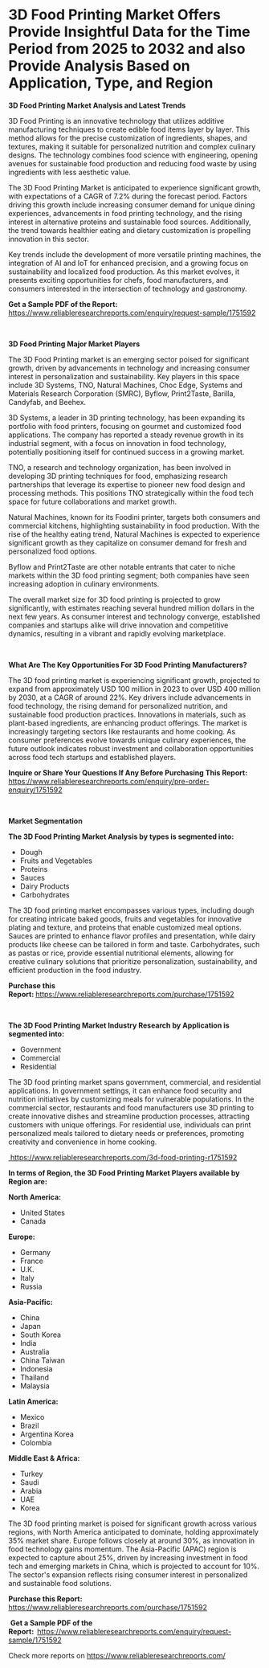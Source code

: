 <p><h1>3D Food Printing Market Offers Provide Insightful Data for the Time Period from 2025 to 2032 and also Provide Analysis Based on Application, Type, and Region</h1></p><p><strong>3D Food Printing Market Analysis and Latest Trends</strong></p>
<p><p>3D Food Printing is an innovative technology that utilizes additive manufacturing techniques to create edible food items layer by layer. This method allows for the precise customization of ingredients, shapes, and textures, making it suitable for personalized nutrition and complex culinary designs. The technology combines food science with engineering, opening avenues for sustainable food production and reducing food waste by using ingredients with less aesthetic value.</p><p>The 3D Food Printing Market is anticipated to experience significant growth, with expectations of a CAGR of 7.2% during the forecast period. Factors driving this growth include increasing consumer demand for unique dining experiences, advancements in food printing technology, and the rising interest in alternative proteins and sustainable food sources. Additionally, the trend towards healthier eating and dietary customization is propelling innovation in this sector.</p><p>Key trends include the development of more versatile printing machines, the integration of AI and IoT for enhanced precision, and a growing focus on sustainability and localized food production. As this market evolves, it presents exciting opportunities for chefs, food manufacturers, and consumers interested in the intersection of technology and gastronomy.</p></p>
<p><strong>Get a Sample PDF of the Report:&nbsp;</strong> <a href="https://www.reliableresearchreports.com/enquiry/request-sample/1751592?utm_campaign=3265&utm_medium=2&utm_source=Github&utm_content=ia&utm_term=06032025&utm_id=3d-food-printing">https://www.reliableresearchreports.com/enquiry/request-sample/1751592</a></p>
<p>&nbsp;</p>
<p><strong>3D Food Printing Major Market Players</strong></p>
<p><p>The 3D Food Printing market is an emerging sector poised for significant growth, driven by advancements in technology and increasing consumer interest in personalization and sustainability. Key players in this space include 3D Systems, TNO, Natural Machines, Choc Edge, Systems and Materials Research Corporation (SMRC), Byflow, Print2Taste, Barilla, Candyfab, and Beehex.</p><p>3D Systems, a leader in 3D printing technology, has been expanding its portfolio with food printers, focusing on gourmet and customized food applications. The company has reported a steady revenue growth in its industrial segment, with a focus on innovation in food technology, potentially positioning itself for continued success in a growing market.</p><p>TNO, a research and technology organization, has been involved in developing 3D printing techniques for food, emphasizing research partnerships that leverage its expertise to pioneer new food design and processing methods. This positions TNO strategically within the food tech space for future collaborations and market growth.</p><p>Natural Machines, known for its Foodini printer, targets both consumers and commercial kitchens, highlighting sustainability in food production. With the rise of the healthy eating trend, Natural Machines is expected to experience significant growth as they capitalize on consumer demand for fresh and personalized food options.</p><p>Byflow and Print2Taste are other notable entrants that cater to niche markets within the 3D food printing segment; both companies have seen increasing adoption in culinary environments.</p><p>The overall market size for 3D food printing is projected to grow significantly, with estimates reaching several hundred million dollars in the next few years. As consumer interest and technology converge, established companies and startups alike will drive innovation and competitive dynamics, resulting in a vibrant and rapidly evolving marketplace.</p></p>
<p>&nbsp;</p>
<p><strong>What Are The Key Opportunities For 3D Food Printing Manufacturers?</strong></p>
<p><p>The 3D food printing market is experiencing significant growth, projected to expand from approximately USD 100 million in 2023 to over USD 400 million by 2030, at a CAGR of around 22%. Key drivers include advancements in food technology, the rising demand for personalized nutrition, and sustainable food production practices. Innovations in materials, such as plant-based ingredients, are enhancing product offerings. The market is increasingly targeting sectors like restaurants and home cooking. As consumer preferences evolve towards unique culinary experiences, the future outlook indicates robust investment and collaboration opportunities across food tech startups and established players.</p></p>
<p><strong>Inquire or Share Your Questions If Any Before Purchasing This Report:</strong> <a href="https://www.reliableresearchreports.com/enquiry/pre-order-enquiry/1751592?utm_campaign=3265&utm_medium=2&utm_source=Github&utm_content=ia&utm_term=06032025&utm_id=3d-food-printing">https://www.reliableresearchreports.com/enquiry/pre-order-enquiry/1751592</a></p>
<p>&nbsp;</p>
<p><strong>Market Segmentation</strong></p>
<p><strong>The 3D Food Printing Market Analysis by types is segmented into:</strong></p>
<p><ul><li>Dough</li><li>Fruits and Vegetables</li><li>Proteins</li><li>Sauces</li><li>Dairy Products</li><li>Carbohydrates</li></ul></p>
<p><p>The 3D food printing market encompasses various types, including dough for creating intricate baked goods, fruits and vegetables for innovative plating and texture, and proteins that enable customized meal options. Sauces are printed to enhance flavor profiles and presentation, while dairy products like cheese can be tailored in form and taste. Carbohydrates, such as pastas or rice, provide essential nutritional elements, allowing for creative culinary solutions that prioritize personalization, sustainability, and efficient production in the food industry.</p></p>
<p><strong>Purchase this Report:&nbsp;</strong><a href="https://www.reliableresearchreports.com/purchase/1751592?utm_campaign=3265&utm_medium=2&utm_source=Github&utm_content=ia&utm_term=06032025&utm_id=3d-food-printing">https://www.reliableresearchreports.com/purchase/1751592</a></p>
<p>&nbsp;</p>
<p><strong>The 3D Food Printing Market Industry Research by Application is segmented into:</strong></p>
<p><ul><li>Government</li><li>Commercial</li><li>Residential</li></ul></p>
<p><p>The 3D food printing market spans government, commercial, and residential applications. In government settings, it can enhance food security and nutrition initiatives by customizing meals for vulnerable populations. In the commercial sector, restaurants and food manufacturers use 3D printing to create innovative dishes and streamline production processes, attracting customers with unique offerings. For residential use, individuals can print personalized meals tailored to dietary needs or preferences, promoting creativity and convenience in home cooking.</p></p>
<p><a href="https://www.reliableresearchreports.com/3d-food-printing-r1751592?utm_campaign=3265&utm_medium=2&utm_source=Github&utm_content=ia&utm_term=06032025&utm_id=3d-food-printing">&nbsp;https://www.reliableresearchreports.com/3d-food-printing-r1751592</a></p>
<p><strong>In terms of Region, the 3D Food Printing Market Players available by Region are:</strong></p>
<p>
    <p> <strong> North America: </strong>
        <ul>
            <li>United States</li>
            <li>Canada</li>
        </ul>
        </p> 
    <p> <strong> Europe: </strong>
        <ul>
            <li>Germany</li>
            <li>France</li>
            <li>U.K.</li>
            <li>Italy</li>
            <li>Russia</li>
        </ul>
        </p> 
    <p> <strong> Asia-Pacific: </strong>
        <ul>
            <li>China</li>
            <li>Japan</li>
            <li>South Korea</li>
            <li>India</li>
            <li>Australia</li>
            <li>China Taiwan</li>
            <li>Indonesia</li>
            <li>Thailand</li>
            <li>Malaysia</li>
        </ul>
        </p> 
    <p> <strong> Latin America: </strong>
        <ul>
            <li>Mexico</li>
            <li>Brazil</li>
            <li>Argentina Korea</li>
            <li>Colombia</li>
        </ul>
        </p> 
    <p> <strong> Middle East & Africa: </strong>
        <ul>
            <li>Turkey</li>
            <li>Saudi</li>
            <li>Arabia</li>
            <li>UAE</li>
            <li>Korea</li>
        </ul>
    </p>
    </p>
<p><p>The 3D food printing market is poised for significant growth across various regions, with North America anticipated to dominate, holding approximately 35% market share. Europe follows closely at around 30%, as innovation in food technology gains momentum. The Asia-Pacific (APAC) region is expected to capture about 25%, driven by increasing investment in food tech and emerging markets in China, which is projected to account for 10%. The sector's expansion reflects rising consumer interest in personalized and sustainable food solutions.</p></p>
<p><strong>Purchase this Report: </strong><a href="https://www.reliableresearchreports.com/purchase/1751592?utm_campaign=3265&utm_medium=2&utm_source=Github&utm_content=ia&utm_term=06032025&utm_id=3d-food-printing">https://www.reliableresearchreports.com/purchase/1751592</a></p>
<p>&nbsp;<strong>Get a Sample PDF of the Report:&nbsp;&nbsp;</strong><a href="https://www.reliableresearchreports.com/enquiry/request-sample/1751592?utm_campaign=3265&utm_medium=2&utm_source=Github&utm_content=ia&utm_term=06032025&utm_id=3d-food-printing">https://www.reliableresearchreports.com/enquiry/request-sample/1751592</a></p>
<p><strong></strong></p>
<p>Check more reports on <a href="https://www.reliableresearchreports.com/?utm_campaign=3265&utm_medium=2&utm_source=Github&utm_content=ia&utm_term=06032025&utm_id=3d-food-printing">https://www.reliableresearchreports.com/</a></p>